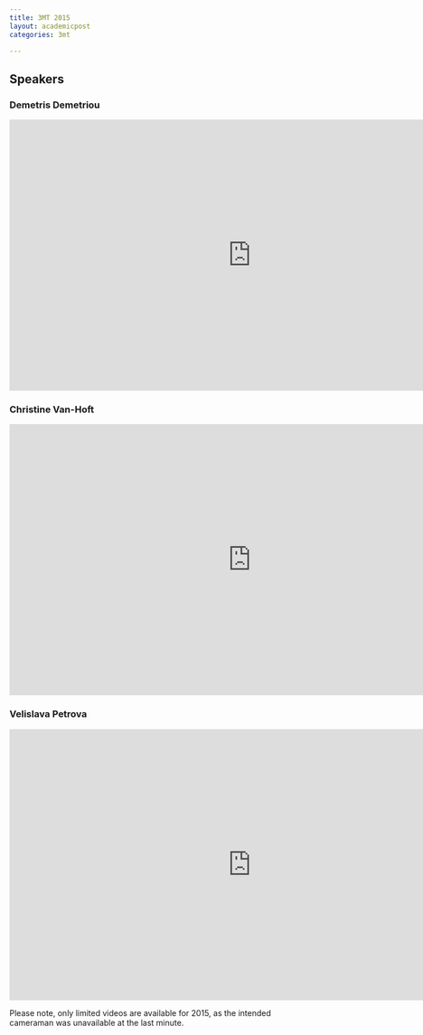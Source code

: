 ```yaml
---
title: 3MT 2015
layout: academicpost
categories: 3mt

---
```


## Speakers

### Demetris Demetriou

<iframe width="853" height="480" src="https://www.youtube.com/embed/PHsI4MKg4rQ?controls=0&amp;showinfo=0" frameborder="0" allowfullscreen></iframe>

### Christine Van-Hoft

<iframe width="853" height="480" src="https://www.youtube.com/embed/XIiA1KXjJw8?controls=0&amp;showinfo=0" frameborder="0" allowfullscreen></iframe>

### Velislava Petrova

<iframe width="853" height="480" src="https://www.youtube.com/embed/hLunIrP2pMA?controls=0&amp;showinfo=0" frameborder="0" allowfullscreen></iframe>

Please note, only limited videos are available for 2015, as the intended cameraman was unavailable at the last minute.
